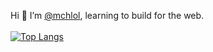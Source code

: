 Hi 👋 I’m [@mchlol](https://twitter.com/mchlol), learning to build for the web.
<br>
<br>
[![Top Langs](https://github-readme-stats.vercel.app/api/top-langs/?username=mchlol)](https://github.com/anuraghazra/github-readme-stats)
